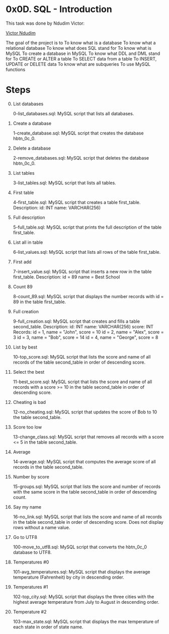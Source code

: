 # 0x0D. SQL - Introduction

This task was done by Ndudim Victor:

[Victor Ndudim](https://github.com/Pa-vic)

The goal of the project is to 
	To know what is a database
	To know what a relational database
	To know what does SQL stand for
	To know what is MySQL
	To create a database in MySQL
	To know what DDL and DML stand for
	To CREATE or ALTER a table
	To SELECT data from a table
	To INSERT, UPDATE or DELETE data
	To know what are subqueries
	To use MySQL functions


# Steps

0. List databases

	0-list_databases.sql: MySQL script that lists all databases.
1. Create a database

	1-create_database.sql: MySQL script that creates the database hbtn_0c_0.
2. Delete a database

	2-remove_databases.sql: MySQL script that deletes the database hbtn_0c_0.
3. List tables

	3-list_tables.sql: MySQL script that lists all tables.
4. First table

	4-first_table.sql: MySQL script that creates a table first_table.
	Description:
	id: INT
	name: VARCHAR(256)
5. Full description

	5-full_table.sql: MySQL script that prints the full description of the table first_table.
6. List all in table

	6-list_values.sql: MySQL script that lists all rows of the table first_table.
7. First add

	7-insert_value.sql: MySQL script that inserts a new row in the table first_table.
	Description:
	id = 89
	name = Best School
8. Count 89

	8-count_89.sql: MySQL script that displays the number records with id = 89 in the table first_table.
9. Full creation

	9-full_creation.sql: MySQL script that creates and fills a table second_table.
	Description:
	id: INT
	name: VARCHAR(256)
	score: INT
	Records:
	id = 1, name = "John", score = 10
	id = 2, name = "Alex", score = 3
	id = 3, name = "Bob", score = 14
	id = 4, name = "George", score = 8
10. List by best

	10-top_score.sql: MySQL script that lists the score and name of all records of the table second_table in order of descending score.
11. Select the best

	11-best_score.sql: MySQL script that lists the score and name of all records with a score >= 10 in the table second_table in order of descending score.
12. Cheating is bad

	12-no_cheating.sql: MySQL script that updates the score of Bob to 10 the table second_table.
13. Score too low

	13-change_class.sql: MySQL script that removes all records with a score <= 5 in the table second_table.
14. Average

	14-average.sql: MySQL script that computes the average score of all records in the table second_table.
15. Number by score

	15-groups.sql: MySQL script that lists the score and number of records with the same score in the table second_table in order of descending count.
16. Say my name

	16-no_link.sql: MySQL script that lists the score and name of all records in the table second_table in order of descending score.
	Does not display rows without a name value.
17. Go to UTF8

	100-move_to_utf8.sql: MySQL script that converts the hbtn_0c_0 database to UTF8.
18. Temperatures #0

	101-avg_temperatures.sql: MySQL script that displays the average temperature (Fahrenheit) by city in descending order.
19. Temperatures #1

	102-top_city.sql: MySQL script that displays the three cities with the highest average temperature from July to August in descending order.
20. Temperature #2

	103-max_state.sql: MySQL script that displays the max temperature of each state in order of state name.

